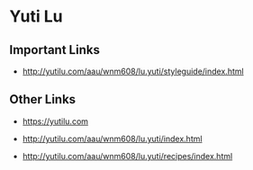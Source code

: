 # Yuti Lu

## Important Links

- http://yutilu.com/aau/wnm608/lu.yuti/styleguide/index.html


## Other Links

- https://yutilu.com

- http://yutilu.com/aau/wnm608/lu.yuti/index.html

- http://yutilu.com/aau/wnm608/lu.yuti/recipes/index.html